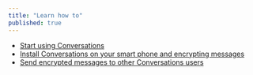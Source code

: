 ```yaml
---
title: "Learn how to"
published: true
---
```

 - [Start using Conversations](en/topics/tool-6-conversations/0-getting-started/3-learn.md)
 - [Install Conversations on your smart phone and encrypting messages](en/topics/tool-6-conversations/0-getting-started/4-1-howto-install.md)
 - [Send encrypted messages to other Conversations users](en/topics/tool-6-conversations/1-messaging/1-1-intro.md)
